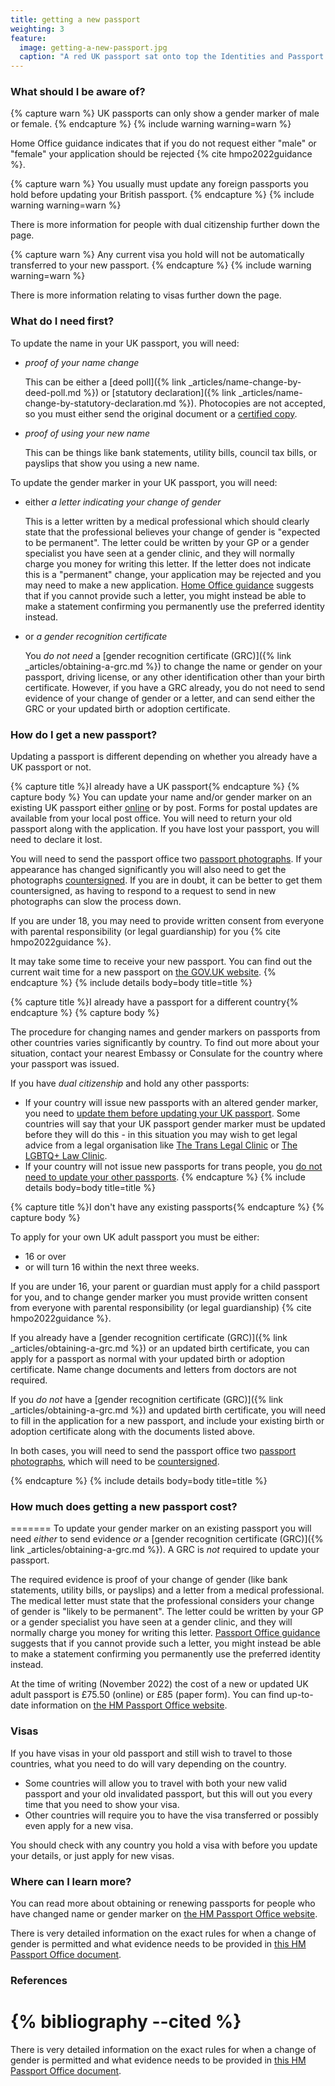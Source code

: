 ```yaml
---
title: getting a new passport
weighting: 3
feature:
  image: getting-a-new-passport.jpg
  caption: "A red UK passport sat onto top the Identities and Passport Services information leaflet."
---
```


### What should I be aware of?

{% capture warn %}
UK passports can only show a gender marker of male or female.
{% endcapture %}
{% include warning warning=warn %}

Home Office guidance indicates that if you do not request either "male" or "female" your application should be rejected {% cite hmpo2022guidance %}.

{% capture warn %}
You usually must update any foreign passports you hold before updating your British passport.
{% endcapture %}
{% include warning warning=warn %}

There is more information for people with dual citizenship further down the page.

{% capture warn %}
Any current visa you hold will not be automatically transferred to your new passport.
{% endcapture %}
{% include warning warning=warn %}

There is more information relating to visas further down the page.

### What do I need first?

To update the name in your UK passport, you will need:

- *proof of your name change*

  This can be either a [deed poll]({% link _articles/name-change-by-deed-poll.md %}) or [statutory declaration]({% link _articles/name-change-by-statutory-declaration.md %}). Photocopies are not accepted, so you must either send the original document or a [certified copy](https://www.gov.uk/certifying-a-document).
- *proof of using your new name*

  This can be things like bank statements, utility bills, council tax bills, or payslips that show you using a new name.

To update the gender marker in your UK passport, you will need:

- either *a letter indicating your change of gender*

  This is a letter written by a medical professional which should clearly state that the professional believes your change of gender is "expected to be permanent". The letter could be written by your GP or a gender specialist you have seen at a gender clinic, and they will normally charge you money for writing this letter. If the letter does not indicate this is a "permanent" change, your application may be rejected and you may need to make a new application. [Home Office guidance](https://assets.publishing.service.gov.uk/government/uploads/system/uploads/attachment_data/file/974817/Gender_recognition_V8.pdf) suggests that if you cannot provide such a letter, you might instead be able to make a statement confirming you permanently use the preferred identity instead.

- or *a gender recognition certificate*

  You *do not need* a [gender recognition certificate (GRC)]({% link _articles/obtaining-a-grc.md %}) to change the name or gender on your passport, driving license, or any other identification other than your birth certificate. However, if you have a GRC already, you do not need to send evidence of your change of gender or a letter, and can send either the GRC or your updated birth or adoption certificate.

### How do I get a new passport?

Updating a passport is different depending on whether you already have a UK passport or not.

{% capture title %}I already have a UK passport{% endcapture %}
{% capture body %}
You can update your name and/or gender marker on an existing UK passport either [online](https://www.gov.uk/apply-renew-passport) or by post. Forms for postal updates are available from your local post office. You will need to return your old passport along with the application. If you have lost your passport, you will need to declare it lost. 

You will need to send the passport office two [passport photographs](https://www.gov.uk/photos-for-passports). If your appearance has changed significantly you will also need to get the photographs [countersigned](https://www.gov.uk/countersigning-passport-applications). If you are in doubt, it can be better to get them countersigned, as having to respond to a request to send in new photographs can slow the process down. 

If you are under 18, you may need to provide written consent from everyone with parental responsibility (or legal guardianship) for you {% cite hmpo2022guidance %}.

It may take some time to receive your new passport. You can find out the current wait time for a new passport on [the GOV.UK website](https://www.gov.uk/government/organisations/hm-passport-office/about-our-services).
{% endcapture %}
{% include details body=body title=title %}    

{% capture title %}I already have a passport for a different country{% endcapture %}
{% capture body %}

The procedure for changing names and gender markers on passports from other countries varies significantly by country. To find out more about your situation, contact your nearest Embassy or Consulate for the country where your passport was issued.

If you have *dual citizenship* and hold any other passports: 

- If your country will issue new passports with an altered gender marker, you need to [update them before updating your UK passport](https://www.gov.uk/government/publications/change-of-name-guidance/use-and-change-of-names). Some countries will say that your UK passport gender marker must be updated before they will do this - in this situation you may wish to get legal advice from a legal organisation like [The Trans Legal Clinic](https://www.translegalclinic.com/) or [The LGBTQ+ Law Clinic](https://www.lgbtqlawclinic.co.uk/).
- If your country will not issue new passports for trans people, you [do not need to update your other passports](https://www.gov.uk/government/publications/change-of-name-guidance/use-and-change-of-names#exceptions-guidance).
{% endcapture %}
{% include details body=body title=title %} 

{% capture title %}I don't have any existing passports{% endcapture %}
{% capture body %}

To apply for your own UK adult passport you must be either:

- 16 or over
- or will turn 16 within the next three weeks.

If you are under 16, your parent or guardian must apply for a child passport for you, and to change gender marker you must provide written consent from everyone with parental responsibility (or legal
guardianship) {% cite hmpo2022guidance %}.

If you already have a [gender recognition certificate (GRC)]({% link _articles/obtaining-a-grc.md %}) or an updated birth certificate, you can apply for a passport as normal with your updated birth or adoption certificate. Name change documents and letters from doctors are not required.

If you *do not* have a [gender recognition certificate (GRC)]({% link _articles/obtaining-a-grc.md %}) and updated birth certificate, you will need to fill in the application for a new passport, and include your existing birth or adoption certificate along with the documents listed above.

In both cases, you will need to send the passport office two [passport photographs](https://www.gov.uk/photos-for-passports), which will need to be [countersigned](https://www.gov.uk/countersigning-passport-applications).

{% endcapture %}
{% include details body=body title=title %} 

### How much does getting a new passport cost?
=======
  To update your gender marker on an existing passport you will need *either* to send evidence *or* a [gender recognition certificate (GRC)]({% link _articles/obtaining-a-grc.md %}). A GRC is *not* required to update your passport.
  
  The required evidence is proof of your change of gender (like bank statements, utility bills, or payslips) and a letter from a medical professional. The medical letter must state that the professional considers your change of gender is "likely to be permanent". The letter could be written by your GP or a gender specialist you have seen at a gender clinic, and they will normally charge you money for writing this letter. [Passport Office guidance](https://assets.publishing.service.gov.uk/government/uploads/system/uploads/attachment_data/file/974817/Gender_recognition_V8.pdf) suggests that if you cannot provide such a letter, you might instead be able to make a statement confirming you permanently use the preferred identity instead.

At the time of writing (November 2022) the cost of a new or updated UK adult passport is £75.50 (online) or £85 (paper form). You can find up-to-date information on [the HM Passport Office website](https://www.gov.uk/renew-adult-passport).

### Visas

If you have visas in your old passport and still wish to travel to those countries, what you need to do will vary depending on the country.
- Some countries will allow you to travel with both your new valid passport and your old invalidated passport, but this will out you every time that you need to show your visa.
- Other countries will require you to have the visa transferred or possibly even apply for a new visa.

You should check with any country you hold a visa with before you update your details, or just apply for new visas.

### Where can I learn more?

You can read more about obtaining or renewing passports for people who have changed name or gender marker on [the HM Passport Office website](https://www.gov.uk/government/uploads/system/uploads/attachment_data/file/251703/Applying_for_a_passport_additional_information.PDF).

There is very detailed information on the exact rules for when a change of gender is permitted and what evidence needs to be provided in [this HM Passport Office document](https://assets.publishing.service.gov.uk/government/uploads/system/uploads/attachment_data/file/974817/Gender_recognition_V8.pdf).

### References

{% bibliography --cited %}
=======
There is very detailed information on the exact rules for when a change of gender is permitted and what evidence needs to be provided in [this HM Passport Office document](https://assets.publishing.service.gov.uk/government/uploads/system/uploads/attachment_data/file/974817/Gender_recognition_V8.pdf).
